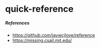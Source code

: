 # quick-reference

##### References
 - https://github.com/jaywcjlove/reference
 - https://missing.csail.mit.edu/
